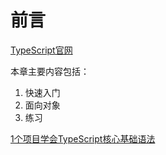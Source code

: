 # 前言
[TypeScript官网](https://www.tslang.cn/)

本章主要内容包括：
1. 快速入门
2. 面向对象
3. 练习

[1个项目学会TypeScript核心基础语法](https://www.bilibili.com/video/BV12P411E79E/?spm_id_from=333.1007.tianma.16-2-73.click&vd_source=9ec497abd95f8d7ad3a7efffc71c7ee3)